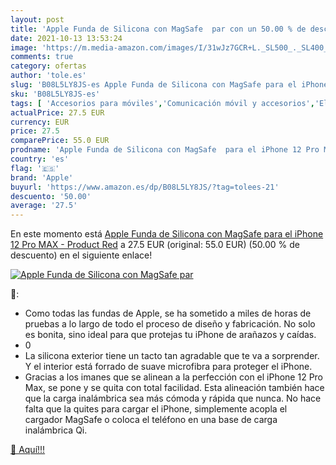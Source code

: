 ```yaml
---
layout: post
title: 'Apple Funda de Silicona con MagSafe  par con un 50.00 % de descuento'
date: 2021-10-13 13:53:24
image: 'https://m.media-amazon.com/images/I/31wJz7GCR+L._SL500_._SL400_.jpg'
comments: true
category: ofertas
author: 'tole.es'
slug: 'B08L5LY8JS-es Apple Funda de Silicona con MagSafe para el iPhone 12 Pro...'
sku: 'B08L5LY8JS-es'
tags: [ 'Accesorios para móviles','Comunicación móvil y accesorios','Electrónica','Fundas y carcasas para teléfonos móviles','apple','iphone', ]
actualPrice: 27.5 EUR
currency: EUR
price: 27.5
comparePrice: 55.0 EUR
prodname: 'Apple Funda de Silicona con MagSafe  para el iPhone 12 Pro MAX  -  Product  Red'
country: 'es'
flag: '🇪🇸'
brand: 'Apple'
buyurl: 'https://www.amazon.es/dp/B08L5LY8JS/?tag=tolees-21'
descuento: '50.00'
average: '27.5'
---
```


En este momento está [Apple Funda de Silicona con MagSafe  para el iPhone 12 Pro MAX  -  Product  Red](https://www.amazon.es/dp/B08L5LY8JS/?tag=tolees-21) a 27.5 EUR (original: 55.0 EUR) (50.00 %  de descuento) en el siguiente enlace!

[![Apple Funda de Silicona con MagSafe  par](https://m.media-amazon.com/images/I/31wJz7GCR+L._SL500_._SL400_.jpg)](https://www.amazon.es/dp/B08L5LY8JS/?tag=tolees-21)

🔎:

- Como todas las fundas de Apple, se ha sometido a miles de horas de pruebas a lo largo de todo el proceso de diseño y fabricación. No solo es bonita, sino ideal para que protejas tu iPhone de arañazos y caídas.
- 0
- La silicona exterior tiene un tacto tan agradable que te va a sorprender. Y el interior está forrado de suave microfibra para proteger el iPhone.
- Gracias a los imanes que se alinean a la perfección con el iPhone 12 Pro Max, se pone y se quita con total facilidad. Esta alineación también hace que la carga inalámbrica sea más cómoda y rápida que nunca. No hace falta que la quites para cargar el iPhone, simplemente acopla el cargador MagSafe o coloca el teléfono en una base de carga inalámbrica Qi.

[🛒 Aquí!!!](https://www.amazon.es/dp/B08L5LY8JS/?tag=tolees-21)
